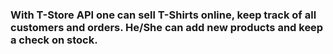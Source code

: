 ### With T-Store API one can sell T-Shirts online, keep track of all customers and orders. He/She can add new products and keep a check on stock.